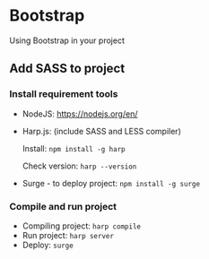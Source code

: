 # Bootstrap

Using Bootstrap in your project

## Add SASS to project

### Install requirement tools

- NodeJS: https://nodejs.org/en/
- Harp.js: (include SASS and LESS compiler)
  
  Install: `npm install -g harp`

  Check version: `harp --version`

- Surge - to deploy project: `npm install -g surge`
  
### Compile and run project

- Compiling project: `harp compile`
- Run project: `harp server`
- Deploy: `surge`


